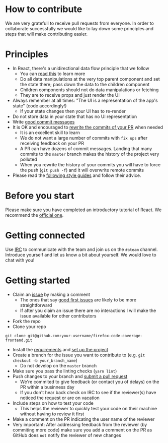 # How to contribute
We are very gratefull to receive pull requests from everyone. In order to collaborate successfully
we would like to lay down some principles and steps that will make contributing easier.

# Principles

* In React, there's a unidirectional data flow principle that we follow
  * You can [read this](https://open.bekk.no/easier-reasoning-with-unidirectional-dataflow-and-immutable-data) to learn more
  * Do all data manipulations at the very top parent component and set the state there; pass down the data to the children component
  * Children components should not do data manipulations or fetching
  * They are to receive props and just render the UI
* Always remember at all times: "The UI is a representation of the app's state" (code accordingly!)
  * If your state changes then your UI has to re-render
* Do not store data in your state that has no UI representation
* Write [good commit messages](https://github.com/erlang/otp/wiki/writing-good-commit-messages)
* It is OK and encouraged to [rewrite the commits of your PR](https://www.atlassian.com/git/tutorials/rewriting-history/git-rebase) when needed
  * It is an excellent skill to learn
  * We do not want a large number of commits with ```fix ups``` after receiving feedback on your PR
  * A PR can have dozens of commit messages. Landing that many commits to the `master` branch makes the history of the project very polluted
  * When you rewrite the history of your commits you will have to force the push (`git push -f`) and it will overwrite remote commits
* Please read the [following style guides](https://udacity.github.io/frontend-nanodegree-styleguide/) and follow their advice.

# Before you start
Please make sure you have completed an introductory tutorial of React.
We recommend the [official one](https://reactjs.org/tutorial/tutorial.html).

# Getting connected
Use [IRC](https://wiki.mozilla.org/IRC) to communicate with the team and join us on the ```#ateam``` channel.
Introduce yourself and let us know a bit about yourself. We would love to chat with you!

# Getting started

* Claim an [issue](https://github.com/mozilla/firefox-code-coverage-frontend/issues) by making a comment
  * The ones that say [good first issues](https://github.com/mozilla/firefox-code-coverage-frontend/issues?q=is%3Aissue+is%3Aopen+label%3A%22good+first+issue%22) are likely to be more straightforward
  * If after you claim an issue there are no interactions I will make the issue available for other contributors
* Fork the repo
* Clone your repo
```
git clone git@github.com:your-username/firefox-code-coverage-frontend.git
```
* Install the [requirements](https://github.com/mozilla/firefox-code-coverage-frontend/blob/master/README.md#requirements) and
[set up the project](https://github.com/mozilla/firefox-code-coverage-frontend/blob/master/README.md#set-up)
* Create a branch for the issue you want to contribute to (e.g. `git checkout -b your_branch_name`)
  * Do not develop on the `master` branch
* Make sure you pass the linting checks (`yarn lint`)
* Push changes to your branch and [submit a pull request](https://github.com/thoughtbot/factory_bot_rails/compare/)
  * We're commited to give feedback (or contact you of delays) on the PR within a businness day
  * If you don't hear back check on IRC to see if the reviewer(s) have noticed the request or are on vacation
* Include steps on how to test your code
  * This helps the reviewer to quickly test your code on their machine without having to review it first
* Make a comment on the PR indicating the user name of the reviewer
* Very important: After addressing feedback from the reviewer (by commiting more code) make sure you add a comment on the PR as GitHub does `not` notify the reviewer of new changes
